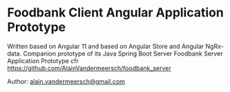 # Foodbank Client Angular Application Prototype
Written based on Angular 11 and based on Angular Store and Angular NgRx-data.
Companion prototype of its Java Spring Boot Server Foodbank Server Application Prototype
cfr https://github.com/AlainVandermeersch/foodbank_server

Author: alain.vandermeersch@gmail.com
